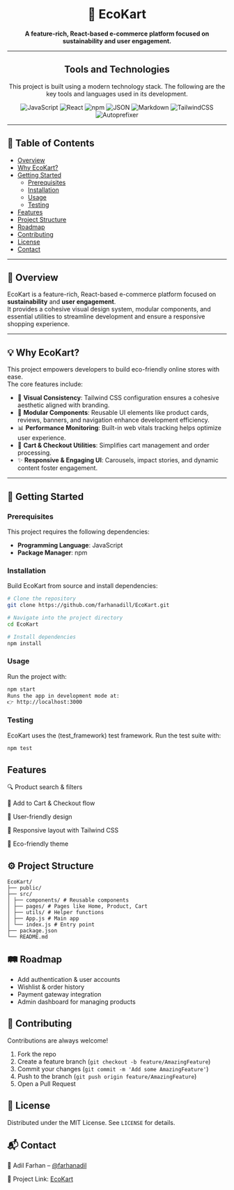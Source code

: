 <h1 align="center">🌿 EcoKart</h1>

<p align="center">
  <b>A feature-rich, React-based e-commerce platform focused on sustainability and user engagement.</b>
</p>


---


<h2 align="center">Tools and Technologies</h2>
<p align="center">This project is built using a modern technology stack. The following are the key tools and languages used in its development.

<p align="center">
<img src="https://img.shields.io/badge/JavaScript-F7DF1E?style=for-the-badge&logo=javascript&logoColor=black" alt="JavaScript" />
<img src="https://img.shields.io/badge/React-61DAFB?style=for-the-badge&logo=react&logoColor=black" alt="React" />
<img src="https://img.shields.io/badge/npm-CB3837?style=for-the-badge&logo=npm&logoColor=white" alt="npm" />
<img src="https://img.shields.io/badge/JSON-000000?style=for-the-badge&logo=json&logoColor=white" alt="JSON" />
<img src="https://img.shields.io/badge/Markdown-000000?style=for-the-badge&logo=markdown&logoColor=white" alt="Markdown" />
<img src="https://img.shields.io/badge/TailwindCSS-06B6D4?style=for-the-badge&logo=tailwind-css&logoColor=white" alt="TailwindCSS" />
<img src="https://img.shields.io/badge/Autoprefixer-DD3A0A?style=for-the-badge&logo=autoprefixer&logoColor=white" alt="Autoprefixer" />
</p>

---

## 📌 Table of Contents
- [Overview](#-overview)
- [Why EcoKart?](#-why-ecokart)
- [Getting Started](#-getting-started)
  - [Prerequisites](#prerequisites)
  - [Installation](#installation)
  - [Usage](#usage)
  - [Testing](#testing)
- [Features](#-features)
- [Project Structure](#️-project-structure)
- [Roadmap](#-roadmap)
- [Contributing](#-contributing)
- [License](#-license)
- [Contact](#-contact)

---

## 📖 Overview
EcoKart is a feature-rich, React-based e-commerce platform focused on **sustainability** and **user engagement**.  
It provides a cohesive visual design system, modular components, and essential utilities to streamline development and ensure a responsive shopping experience.  

---

## 💡 Why EcoKart?
This project empowers developers to build eco-friendly online stores with ease.  
The core features include:  

- 🎨 **Visual Consistency**: Tailwind CSS configuration ensures a cohesive aesthetic aligned with branding.  
- 🧩 **Modular Components**: Reusable UI elements like product cards, reviews, banners, and navigation enhance development efficiency.  
- 📊 **Performance Monitoring**: Built-in web vitals tracking helps optimize user experience.  
- 🛒 **Cart & Checkout Utilities**: Simplifies cart management and order processing.  
- ✨ **Responsive & Engaging UI**: Carousels, impact stories, and dynamic content foster engagement.  

---

## 🚀 Getting Started

### Prerequisites
This project requires the following dependencies:  
- **Programming Language**: JavaScript  
- **Package Manager**: npm  

### Installation
Build EcoKart from source and install dependencies:  

```bash
# Clone the repository
git clone https://github.com/farhanadill/EcoKart.git

# Navigate into the project directory
cd EcoKart

# Install dependencies
npm install
```

### Usage
Run the project with:
```bash
npm start
Runs the app in development mode at:
👉 http://localhost:3000
```
### Testing
EcoKart uses the (test_framework) test framework. Run the test suite with:
```bash
npm test
```
## Features
🔍 Product search & filters

🛒 Add to Cart & Checkout flow

👤 User-friendly design

📱 Responsive layout with Tailwind CSS

🌿 Eco-friendly theme

## ⚙️ Project Structure
```
EcoKart/
├── public/
├── src/
│ ├── components/ # Reusable components
│ ├── pages/ # Pages like Home, Product, Cart
│ ├── utils/ # Helper functions
│ ├── App.js # Main app
│ └── index.js # Entry point
├── package.json
└── README.md
```

## 🛤️ Roadmap

- Add authentication & user accounts
- Wishlist & order history
- Payment gateway integration
- Admin dashboard for managing products

## 🤝 Contributing

Contributions are always welcome!  

1. Fork the repo  
2. Create a feature branch (`git checkout -b feature/AmazingFeature`)  
3. Commit your changes (`git commit -m 'Add some AmazingFeature'`)  
4. Push to the branch (`git push origin feature/AmazingFeature`)  
5. Open a Pull Request  

## 📜 License

Distributed under the MIT License. See `LICENSE` for details.

## 📬 Contact

👤 Adil Farhan – [@farhanadil](imfarhan574@gmail.com)  

🔗 Project Link: [EcoKart](https://ecokart-adil-farhan.netlify.app)
